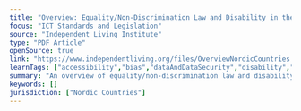 ```yaml
---
title: "Overview: Equality/Non-Discrimination Law and Disability in the Nordic Countries"
focus: "ICT Standards and Legislation"
source: "Independent Living Institute"
type: "PDF Article"
openSource: true
link: "https://www.independentliving.org/files/OverviewNordicCountries.pdf"
learnTags: ["accessibility","bias","dataAndDataSecurity","disability","government","fairness","ict","legislationAndLaw","regulation","rights"]
summary: "An overview of equality/non-discrimination law and disability in Nordic countries."
keywords: []
jurisdiction: ["Nordic Countries"]
---
```

